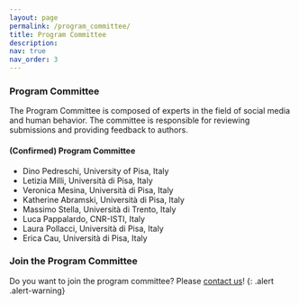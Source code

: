 ```yaml
---
layout: page
permalink: /program_committee/
title: Program Committee
description: 
nav: true
nav_order: 3
---
```



### Program Committee

The Program Committee is composed of experts in the field of social media and human behavior. 
The committee is responsible for reviewing submissions and providing feedback to authors.

#### (Confirmed) Program Committee

<ul>
    <li>Dino Pedreschi, University of Pisa, Italy</li>
    <li>Letizia Milli, Università di Pisa, Italy</li>
    <li>Veronica Mesina, Università di Pisa, Italy</li>
    <li>Katherine Abramski, Università di Pisa, Italy</li>
    <li>Massimo Stella, Università di Trento, Italy</li>
    <li>Luca Pappalardo, CNR-ISTI, Italy</li>
    <li>Laura Pollacci, Università di Pisa, Italy</li>
    <li>Erica Cau, Università di Pisa, Italy</li>
</ul>

### Join the Program Committee

Do you want to join the program committee? Please <a href="mailto:giulio.rossetti@isti.cnr.it"> contact us</a>!
{: .alert .alert-warning}
